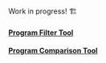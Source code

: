 Work in progress! 🏗️

#### <a href="https://powerbi.microsoft.com/" style="text-decoration:underline"> Program Filter Tool </a>

#### <a href="https://powerbi.microsoft.com/" style="text-decoration:underline"> Program Comparison Tool </a>